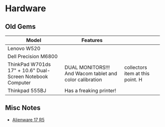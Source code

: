 # Hardware

## Old Gems

| Model                                                     | Features                                                |                                  |
| --------------------------------------------------------- | ------------------------------------------------------- | -------------------------------- |
| Lenovo W520                                               |                                                         |                                  |
| Dell Precision M6800                                      |                                                         |                                  |
| ThinkPad W701ds 17" + 10.6" Dual-Screen Notebook Computer | DUAL MONITORS!!! And Wacom tablet and color calibration | collectors item at this point. H |
| Thinkpad 555BJ                                            | Has a freaking printer!                                 |                                  |

## Misc Notes

* [Alienware 17 R5](hardware.md#old-gems)
